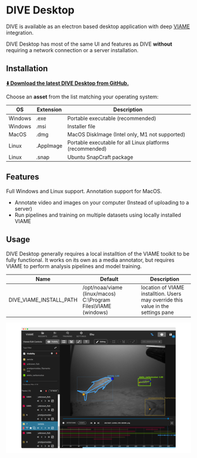# DIVE Desktop

DIVE is available as an electron based desktop application with deep [VIAME](https://github.com/viame/viame) integration.

DIVE Desktop has most of the same UI and features as DIVE **without** requiring a network connection or a server installation.

## Installation

**[⬇️ Download the latest DIVE Desktop from GitHub.](https://github.com/VIAME/dive/releases/latest)**

Choose an **asset** from the list matching your operating system:

| OS       | Extension | Description |
| -------- | --------- | ----------- |
| Windows  | .exe      | Portable executable (recommended) |
| Windows  | .msi      | Installer file |
| MacOS    | .dmg      | MacOS DiskImage (Intel only, M1 not supported) |
| Linux    | .AppImage | Portable executable for all Linux platforms (recommended) |
| Linux    | .snap     | Ubuntu SnapCraft package |


## Features

Full Windows and Linux support.  Annotation support for MacOS.

* Annotate video and images on your computer (Instead of uploading to a server)
* Run pipelines and training on multiple datasets using locally installed VIAME

## Usage

DIVE Desktop generally requires a local installtion of the VIAME toolkit to be fully functional.  It works on its own as a media annotator, but requires VIAME to perform analysis pipelines and model training.

| Name | Default | Description |
| ---- | ------- | ----------- |
| DIVE_VIAME_INSTALL_PATH | /opt/noaa/viame (linux/macos) C:\Program Files\VIAME (windows) | location of VIAME installtion.  Users may override this value in the settings pane |

![images/Banner.png](images/Banner.png)
